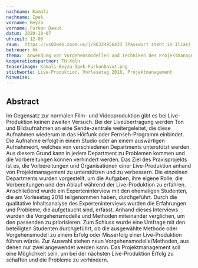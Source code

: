 ```yaml
---
nachname: Kamali
nachname: Ipek
vorname: Beyza 
vorname: Furkan Davut
datum: 2020-10-07
uhrzeit: 12-00
raum:  https://us02web.zoom.us/j/86324956433 (Passwort steht im Ilias)
betreuer: hk
thema: 	Anwendung von Vorgehensmodellen und Techniken des Projektmanagements auf die Vorbereitung und Organisa-tion von Online gestreamten Live-Produktionen-am Bei-spiel der Produktion „Vorlesetag 2018“ an der TH Köln
kooperationspartner: TH Köln
teaserimage: Kamali-Beyza-Ipek-FurkanDavut.png
stichworte: Live-Produktion, Vorlesetag 2018, Projektmanagement
hinweise:
---
```


## Abstract
Im Gegensatz zur normalen Film- und Videoproduktion gibt es bei Live-Produktion keinen zweiten Versuch. Bei der Liveübertragung werden Ton und Bildaufnahmen an eine Sende-zentrale weitergeleitet, die diese Aufnahmen wiederum in das Hörfunk oder Fernseh-Programm einbindet. Die Aufnahme erfolgt in einem Studio oder an einem auswärtigen Aufnahmeort, welches von verschiedenen Departments unterstützt werden. Aus diesem Grund kann in jedem Department zu Problemen kommen und die Vorbereitungen können verhindert werden.
Das Ziel des Praxisprojekts ist es, die Vorbereitungen und Organisationen einer Live-Produktion anhand von Projektmanagement zu unterstützen und zu verbessern. Die einzelnen Departments wurden vorgestellt, um die Aufgaben, ihre eigene Rolle, die Vorbereitungen und den Ablauf während der Live-Produktion zu erfahren. Anschließend wurde ein Experteninterview mit den ehemaligen Studenten, die am Vorlesetag 2018 teilgenommen haben, durchgeführt. Durch die qualitative Inhaltsanalyse des Experteninterviews wurden die Erfahrungen und Probleme, die aufgetaucht sind, erfasst. Anhand dieses Interviews wurden die Vorgehensmodelle und Methoden miteinander verglichen, um den passenden zu priorisieren.  Zum Schluss wurde eine Umfrage mit den beteiligten Studenten durchgeführt, ob die ausgewählte Methode oder Vorgehensmodell zu einem Erfolg oder Misserfolg einer Live-Produktion führen würde.
Zur Auswahl stehen neun Vorgehensmodelle/Methoden, aus denen nur zwei angewendet werden kann. Das Projektmanagement soll eine Möglichkeit sein, um bei der nächsten Live-Produktion Erfolg zu schaffen und die Probleme zu verhindern.
